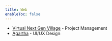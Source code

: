 ```yaml
---
title: Web
enableToc: false
---
```


- [Virtual Next Gen Village](https://main.dih21utfafw2o.amplifyapp.com/) - Project Management
- [Agartha](https://agartha.one) - UI/UX Design